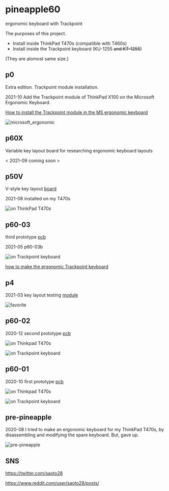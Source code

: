 # pineapple60
ergonomic keyboard with Trackpoint

The purposes of this project.
- Install inside ThinkPad T470s (compatible with T460s)
- Install inside the Trackpoint keyboard (KU-1255 ~~and KT-1255~~)

(They are alomost same size.)

## p0

Extra edition. Trackpoint module installation.

2021-10 Add the Trackpoint module of ThinkPad X100 on the Microsoft Ergonomic Keyboard.

[How to install the Trackpoint module in the MS ergonomic keyboard](p0/How_to_modify_MS_ergonomic_keyboard.htm)

![microsoft_ergonomic](p0/microsoft_ergonomic-x100.jpg)

## p60X

Variable key layout board for researching ergonomic keyboard layouts

< 2021-09 coming soon >

## p50V

V-style key layout [board](p50V/README.md)

2021-08 installed on my T470s

![on ThinkPad T470s](p50V/ThinkPad_T470s-p50V.jpg)

## p60-03

third prototype [pcb](p60-03/README.md)

2021-05 p60-03b 

![on Trackpoint keyboard](p60-03/Trackpoint_keyboard_p60-03b.jpg)

[how to make the ergonomic Trackpoint keyboard](how_to_make_ergonomic_trackpoint_keyboard.md)



## p4

2021-03 key layout testing [module](p4/README.md)

![favorite](p4/p4_20210720.jpg)


## p60-02

2020-12 second prototype [pcb](p60-02/README.md)

![on Thinkpad T470s](p60-02/Thinkpad_T470s.jpg)

![on Trackpoint keyboard](p60-02/Trackpoint_keyboard_p60_2.jpg)

## p60-01

2020-10 first prototype [pcb](p60-01/README.md)

![on Thinkpad T470s](p60-01/Thinkpad_T470s.jpg)

![on Trackpoint keyboard](p60-01/Trackpoint_keyboard.jpg)

## pre-pineapple

2020-08 I tried to make an ergonomic keyboard for my ThinkPad T470s, by disassembling and modifying the spare keyboard. But, gave up.

![pre-pineapple](pics/pre-pineapple202009.jpg)

## SNS

https://twitter.com/saoto28

https://www.reddit.com/user/saoto28/posts/
